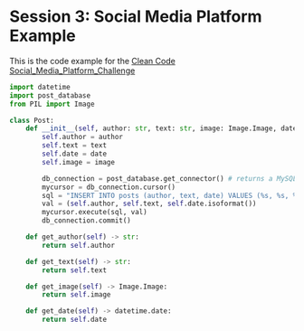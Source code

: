 # Session 3: Social Media Platform Example 
This is the code example for the [Clean Code Social_Media_Platform_Challenge](https://docs.google.com/forms/d/e/1FAIpQLSfWlOHMUhS9XW1XHYC569p7mibWcv91iB5EBf1Bt-Vv8pwRxw/viewform)

```python
import datetime
import post_database
from PIL import Image

class Post:
    def __init__(self, author: str, text: str, image: Image.Image, date: datetime.date):
        self.author = author
        self.text = text
        self.date = date
        self.image = image

        db_connection = post_database.get_connector() # returns a MySQL connection
        mycursor = db_connection.cursor()
        sql = "INSERT INTO posts (author, text, date) VALUES (%s, %s, %s)"
        val = (self.author, self.text, self.date.isoformat())
        mycursor.execute(sql, val)
        db_connection.commit()

    def get_author(self) -> str:
        return self.author

    def get_text(self) -> str:
        return self.text

    def get_image(self) -> Image.Image:
        return self.image

    def get_date(self) -> datetime.date:
        return self.date
```

